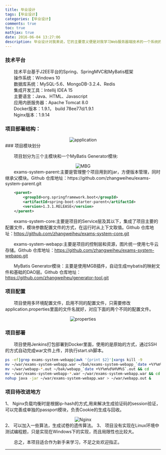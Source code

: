 ```yaml
---
title: 毕业设计
tags: [毕业设计]
categories: [毕业设计]
comments: true
toc: true
mathjax: true
date: 2016-06-04 13:27:06
description: 毕业设计对我来说，它的主要意义便是对我学习Web服务器端技术的一个系统的总结，以及锻炼自己集成能力的平台。
---
```

### 技术平台  

　　技术平台基于J2EE平台的Spring、SpringMVC和MyBatis框架   
　　操作系统：Windows 10   
　　数据库系统：MySQL-5.6、MongoDB-3.2.4、Redis  
　　集成开发工具：Intellij IDEA 15   
　　主要语言：Java、HTML、Javascript   
　　应用内嵌服务器：Apache Tomcat 8.0   
　　Docker版本：1.9.1， build 78ee77d/1.9.1   
　　Nginx版本：1.9.14 

### 项目部署结构：
<div align="center">
<img src="http://7xo04n.com1.z0.glb.clouddn.com/application.JPG"  alt="application" />
</div>
### 项目模块划分  

　　项目划分为三个主模块和一个MyBatis Generator模块:
<div align="center">
<img src="http://7xo04n.com1.z0.glb.clouddn.com/moudles.JPG"  alt="MBG" />
</div>
　　exams-system-parent:主要是管理整个项目用到的jar，方便版本管理，同时继承父模块。Github 仓库地址：https://github.com/zhangweiheu/exams-system-parent.git

```xml  
    <parent>
        <groupId>org.springframework.boot</groupId>
        <artifactId>spring-boot-starter-parent</artifactId>
        <version>1.3.1.RELEASE</version>
    </parent>
```
　　exams-system-core:主要是项目的Service层及其以下，集成了项目主要的配置文件，模块参数配置文件的方式，在运行时从上下文取值。Github 仓库地址：https://github.com/zhangweiheu/exams-system-core.git
  
　　exams-system-webapp:主要是项目的控制层和资源，图片统一使用七牛云存储。Github 仓库地址：https://github.com/zhangweiheu/exams-system-webapp.git  

　　MyBatis Generator模块：主要是使用MGB插件，自动生成mybatis的映射文件和基础的DAO层。Github 仓库地址：https://github.com/zhangweiheu/generator-tool.git

### 项目配置
　　项目使用多环境配置文件，启用不同的配置文件，只需要修改application.properties里面的文件名就好，对应下面的两个不同的配置文件。
<div align="center">
<img src="http://7xo04n.com1.z0.glb.clouddn.com/profile.JPG"  alt="properties" />
</div>

### 项目部署
　　项目使用Jenkins打包部署到Docker里面，使用的是原始的方式，通过SSH的方式自动完成war文件上传，并执行start.sh脚本。  
```bash
ps -ef|grep exams-system-webapp|awk '{print $2}'|xargs kill -9
mv ~/war/exams-system-webapp.war ~/bak/exams-system-webapp_`date +%Y%m%d%H%M%S`.war && cd 
mv ~/war/webapp-*.out ~/bak/webapp_`date +%Y%m%d%H%M%S`.out && cd 
mv ~/war/exams-system-webapp-*.war ~/war/exams-system-webapp.war && cd 
nohup java -jar ~/war/exams-system-webapp.war > ~/war/webapp.out &
```

### 项目待改进地方

1、 Nginx负载均衡时是根据ip-hash的方式,用来解决生成验证码的session验证，可以完善成单独的passport模块，负责Cookie的生成与回收。
<div align="center">
<img src="http://7xo04n.com1.z0.glb.clouddn.com/nginx.JPG"  alt="Nginx" />
</div>
2、 可以加入一些算法，生成试卷的遗传算法。  
3、 项目没有实现在Linux环境中测试编程题，只是实现在Windows下的实现，而且局限性也比较大。

　　总之，本项目适合作为新手来学习，不足之处欢迎指正。

---